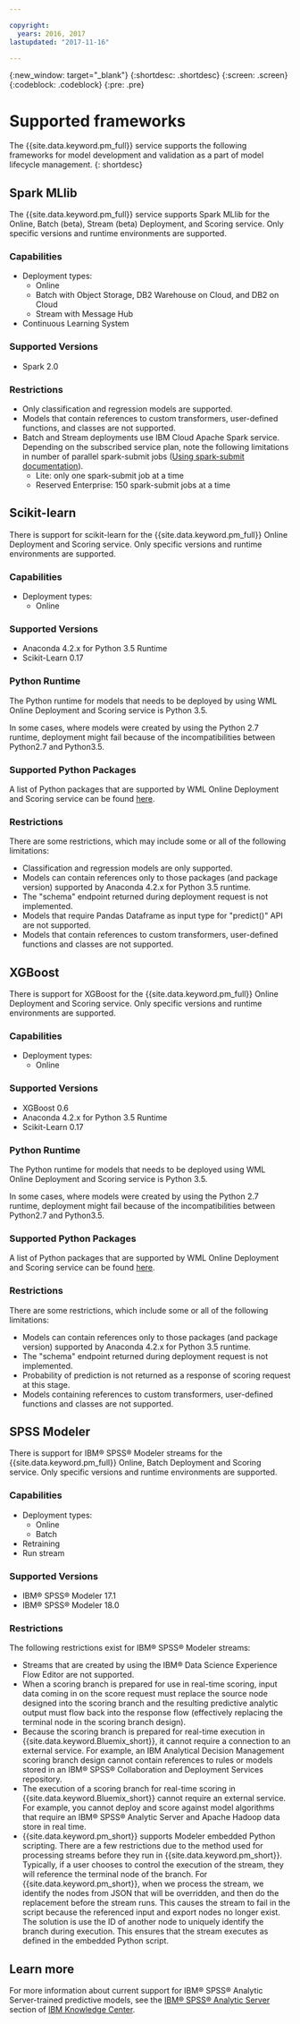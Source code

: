 ```yaml
---

copyright:
  years: 2016, 2017
lastupdated: "2017-11-16"

---
```


{:new_window: target="_blank"}
{:shortdesc: .shortdesc}
{:screen: .screen}
{:codeblock: .codeblock}
{:pre: .pre}

# Supported frameworks

The {{site.data.keyword.pm_full}} service supports the following frameworks for model development and validation as a part of model lifecycle management.
{: shortdesc}

## Spark MLlib

The {{site.data.keyword.pm_full}} service supports Spark MLlib for the Online, Batch (beta), Stream (beta) Deployment, and Scoring service. Only specific versions and runtime environments are supported.

### Capabilities

* Deployment types:
  * Online
  * Batch with Object Storage, DB2 Warehouse on Cloud, and DB2 on Cloud
  * Stream with Message Hub
*  Continuous Learning System

### Supported Versions

*  Spark 2.0

### Restrictions

  *  Only classification and regression models are supported.
  *  Models that contain references to custom transformers, user-defined functions, and classes are not supported.
  * Batch and Stream deployments use IBM Cloud Apache Spark service. Depending on the subscribed service plan, note the following limitations in number of parallel spark-submit jobs ([Using spark-submit documentation](https://console.bluemix.net/docs/services/AnalyticsforApacheSpark/index-gentopic2.html#genTopProcId3)).
    * Lite: only one spark-submit job at a time
    * Reserved Enterprise: 150 spark-submit jobs at a time

## Scikit-learn

There is support for scikit-learn for the {{site.data.keyword.pm_full}} Online Deployment and Scoring service. Only specific versions and runtime environments are supported.

### Capabilities

* Deployment types:
  * Online

### Supported Versions

- Anaconda 4.2.x for Python 3.5 Runtime
- Scikit-Learn 0.17

### Python Runtime

The Python runtime for models that needs to be deployed by using WML Online Deployment and Scoring service is Python 3.5.

In some cases, where models were created by using the Python 2.7 runtime, deployment might fail because of the incompatibilities between Python2.7 and Python3.5.

### Supported Python Packages

A list of Python packages that are supported by WML Online Deployment and Scoring service can be found [here](https://docs.continuum.io/anaconda/packages/old-pkg-lists/4.2.0/py35).

### Restrictions

There are some restrictions, which may include some or all of the following limitations:

* Classification and regression models are only supported.
* Models can contain references only to those packages (and package version) supported by Anaconda 4.2.x for Python 3.5 runtime.
* The "schema" endpoint returned during deployment request is not implemented.
* Models that require Pandas Dataframe as input type for "predict()" API are not supported.
* Models that contain references to custom transformers, user-defined functions and classes are not supported.

## XGBoost

There is support for XGBoost for the {{site.data.keyword.pm_full}} Online Deployment and Scoring service. Only specific versions and runtime environments are supported.

### Capabilities

* Deployment types:
  * Online

### Supported Versions

- XGBoost 0.6
- Anaconda 4.2.x for Python 3.5 Runtime
- Scikit-Learn 0.17

### Python Runtime

The Python runtime for models that needs to be deployed using WML Online Deployment and Scoring service is Python 3.5.

In some cases, where models were created by using the Python 2.7 runtime, deployment might fail because of the incompatibilities between Python2.7 and Python3.5.

### Supported Python Packages

A list of Python packages that are supported by WML Online Deployment and Scoring service can be found [here](https://docs.continuum.io/anaconda/packages/old-pkg-lists/4.2.0/py35).

### Restrictions

There are some restrictions, which include some or all of the following limitations:

* Models can contain references only to those packages (and package version) supported by Anaconda 4.2.x for Python 3.5 runtime.
* The "schema" endpoint returned during deployment request is not implemented.
* Probability of prediction is not returned as a response of scoring request at this stage.
* Models containing references to custom transformers, user-defined functions and classes are not supported.

## SPSS Modeler

There is support for IBM® SPSS® Modeler streams for the {{site.data.keyword.pm_full}} Online, Batch Deployment and Scoring service. Only specific versions and runtime environments are supported.

### Capabilities

* Deployment types:
  * Online
  * Batch
* Retraining
* Run stream

### Supported Versions

*  IBM® SPSS® Modeler 17.1
*  IBM® SPSS® Modeler 18.0

### Restrictions

The following restrictions exist for IBM® SPSS® Modeler streams:

*  Streams that are created by using the IBM® Data Science Experience Flow Editor are not supported.
*  When a scoring branch is prepared for use in real-time scoring, input data coming in on the score request must replace the source node designed into the scoring branch and the resulting predictive analytic output must flow back into the response flow (effectively replacing the terminal node in the scoring branch design).
*  Because the scoring branch is prepared for real-time execution in {{site.data.keyword.Bluemix_short}}, it cannot require a connection to an external service. For example, an IBM Analytical Decision Management scoring branch design cannot contain references to rules or models stored in an IBM® SPSS® Collaboration and Deployment Services repository.
*  The execution of a scoring branch for real-time scoring in {{site.data.keyword.Bluemix_short}} cannot require an external service. For example, you cannot deploy and score against model algorithms that require an IBM® SPSS® Analytic Server and Apache Hadoop data store in real time.
*  {{site.data.keyword.pm_short}} supports Modeler embedded Python scripting. There are a few restrictions due to the method used for processing streams before they run in {{site.data.keyword.pm_short}}. Typically, if a user chooses to control the execution of the stream, they will reference the terminal node of the branch. For {{site.data.keyword.pm_short}}, when we process the stream, we identify the nodes from JSON that will be overridden, and then do the replacement before the stream runs. This causes the stream to fail in the script because the referenced input and export nodes no longer exist. The solution is use the ID of another node to uniquely identify the branch during execution. This ensures that the stream executes as defined in the embedded Python script.

## Learn more

For more information about current support for IBM® SPSS® Analytic Server-trained predictive models, see the [IBM® SPSS® Analytic Server](https://www.ibm.com/support/knowledgecenter/SSWLVY) section of [IBM Knowledge Center](https://www.ibm.com/support/knowledgecenter/).
